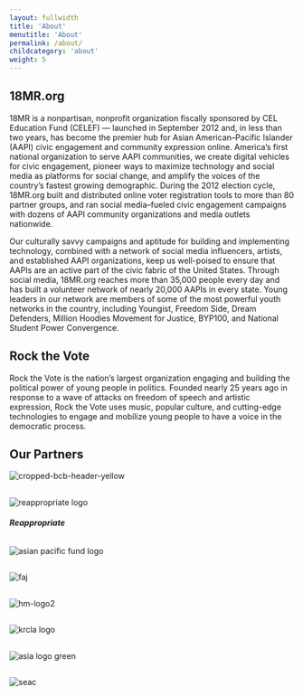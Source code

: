 ```yaml
---
layout: fullwidth
title: 'About'
menutitle: 'About'
permalink: /about/
childcategory: 'about'
weight: 5
---
```


## 18MR.org

18MR is a nonpartisan, nonprofit organization fiscally sponsored by CEL Education Fund (CELEF) — launched in September 2012 and, in less than two years, has become the premier hub for Asian American–Pacific Islander (AAPI) civic engagement and community expression online. America’s first national organization to serve AAPI communities, we create digital vehicles for civic engagement, pioneer ways to maximize technology and social media as platforms for social change, and amplify the voices of the country’s fastest growing demographic. During the 2012 election cycle, 18MR.org built and distributed online voter registration tools to more than 80 partner groups, and ran social media–fueled civic engagement campaigns with dozens of AAPI community organizations and media outlets nationwide.

Our culturally savvy campaigns and aptitude for building and implementing technology, combined with a network of social media influencers, artists, and established AAPI organizations, keep us well-poised to ensure that AAPIs are an active part of the civic fabric of the United States. Through social media, 18MR.org reaches more than 35,000 people every day and has built a volunteer network of nearly 20,000 AAPIs in every state. Young leaders in our network are members of some of the most powerful youth networks in the country, including Youngist, Freedom Side, Dream Defenders, Million Hoodies Movement for Justice, BYP100, and National Student Power Convergence.

## Rock the Vote

Rock the Vote is the nation’s largest organization engaging and building the political power of young people in politics. Founded nearly 25 years ago in response to a wave of attacks on freedom of speech and artistic expression, Rock the Vote uses music, popular culture, and cutting-edge technologies to engage and mobilize young people to have a voice in the democratic process.

## Our Partners

![cropped-bcb-header-yellow](https://cloud.githubusercontent.com/assets/8837586/4464543/83f7f9dc-48d4-11e4-8cc6-2de41a702b87.jpg)
##
![reappropriate logo](https://cloud.githubusercontent.com/assets/8837586/4551861/eef8abac-4e77-11e4-96f4-709f542b12df.jpg)
###### **Reappropriate**
##
![asian pacific fund logo](https://cloud.githubusercontent.com/assets/8837586/4580681/b4dde484-4fd8-11e4-9abd-58f736e51f40.jpg)
##
![faj](https://cloud.githubusercontent.com/assets/8837586/4580775/b54f5352-4fd9-11e4-9a2c-62217a401242.jpg)
##
![hm-logo2](https://cloud.githubusercontent.com/assets/8837586/4580812/2ea40a86-4fda-11e4-9904-c61caa2c4161.png)
##
![krcla logo](https://cloud.githubusercontent.com/assets/8837586/4580826/5dc30718-4fda-11e4-95e8-7af81087faa9.jpg)
##
![asia logo green](https://cloud.githubusercontent.com/assets/8837586/4580974/90f54b18-4fdb-11e4-9bf5-d384f70add4d.jpg)
##
![seac](https://cloud.githubusercontent.com/assets/8837586/4580990/be4e6ca2-4fdb-11e4-9f81-fc1481bbd7e2.jpg)


